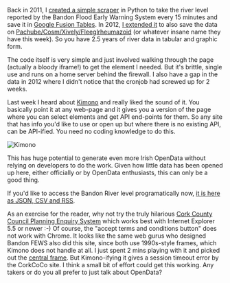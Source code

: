 Back in 2011, I [created a simple scraper](http://conoroneill.com/2011/11/17/bandon-flood-fews-open-data-now-available/) in Python to take the river level reported by the Bandon Flood Early Warning System every 15 minutes and save it in [Google Fusion Tables](https://www.google.com/fusiontables/DataSource?docid=103YIcARoxuaWT7NfZ8mVBzY554sF_3ONYC1N3DE). In 2012, [I extended it](http://conoroneill.net/bandon-flood-data-fews-now-available-on-cosmpachube/) to also save the data on [Pachube/Cosm/Xively/Fleeglrheumazoid](https://xively.com/feeds/40004/?from_cosm=true) (or whatever insane name they have this week). So you have 2.5 years of river data in tabular and graphic form. 

The code itself is very simple and just involved walking through the page (actually a bloody iframe!) to get the element I needed. But it's brittle, single use and runs on a home server behind the firewall. I also have a gap in the data in 2012 where I didn't notice that the cronjob had screwed up for 2 weeks.

Last week I heard about [Kimono](https://www.kimonolabs.com/) and really liked the sound of it. You basically point it at any web-page and it gives you a version of the page where you can select elements and get API end-points for them. So any site that has info you'd like to use or open up but where there is no existing API, can be API-ified. You need no coding knowledge to do this.

![Kimono](https://s3-eu-west-1.amazonaws.com/conoroneill.net/wp-content/uploads/2014/06/kimono.jpg "Web Scraping")

This has huge potential to generate even more Irish OpenData without relying on developers to do the work. Given how little data has been opened up here, either officially or by OpenData enthusiasts, this can only be a good thing.

If you'd like to access the Bandon River level programatically now, [it is here as JSON, CSV and RSS](https://www.kimonolabs.com/apis/cr79egwi).

As an exercise for the reader, why not try the truly hilarious [Cork County Council Planning Enquiry System](http://maps.corkcoco.ie/planningenquiryv3/LAResources/info.aspx) which works best with Internet Explorer 5.5 or newer :-) Of course, the "accept terms and conditions button" does not work with Chrome. It looks like the same web gurus who designed Bandon FEWS also did this site, since both use 1990s-style frames, which Kimono does not handle at all. I just spent 2 mins playing with it and picked out the [central frame](http://maps.corkcoco.ie/planningenquiryv3/enquiry.aspx). But Kimono-ifying it gives a session timeout error by the CorkCoCo site. I think a small bit of effort could get this working. Any takers or do you all prefer to just talk about OpenData?

